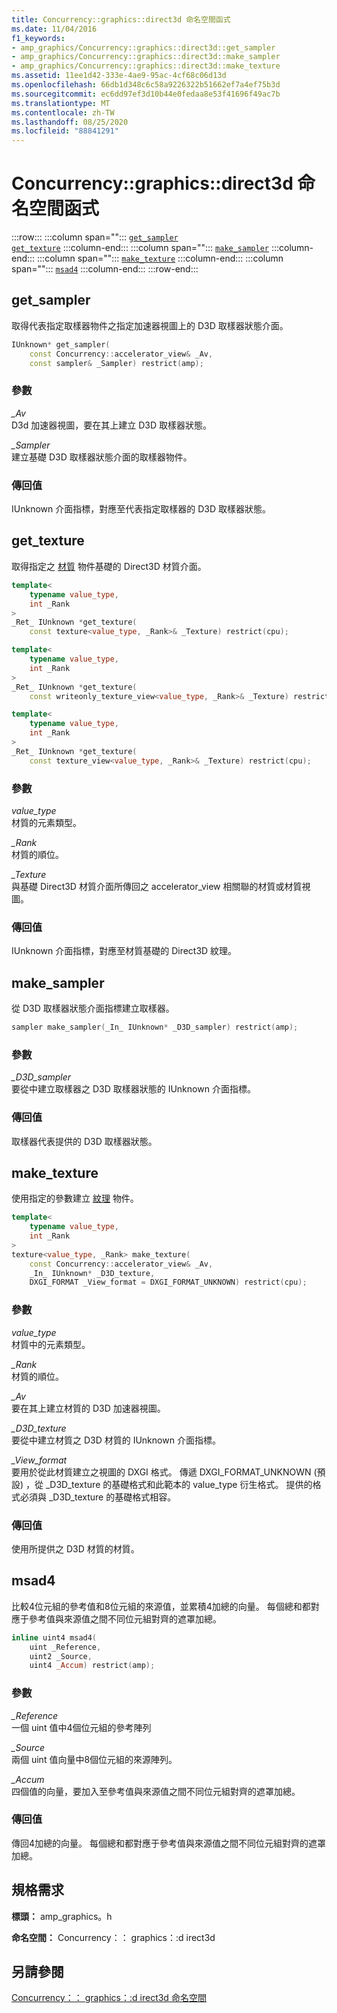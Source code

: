 ```yaml
---
title: Concurrency::graphics::direct3d 命名空間函式
ms.date: 11/04/2016
f1_keywords:
- amp_graphics/Concurrency::graphics::direct3d::get_sampler
- amp_graphics/Concurrency::graphics::direct3d::make_sampler
- amp_graphics/Concurrency::graphics::direct3d::make_texture
ms.assetid: 11ee1d42-333e-4ae9-95ac-4cf68c06d13d
ms.openlocfilehash: 66db1d348c6c58a9226322b51662ef7a4ef75b3d
ms.sourcegitcommit: ec6dd97ef3d10b44e0fedaa8e53f41696f49ac7b
ms.translationtype: MT
ms.contentlocale: zh-TW
ms.lasthandoff: 08/25/2020
ms.locfileid: "88841291"
---
```

# <a name="concurrencygraphicsdirect3d-namespace-functions"></a>Concurrency::graphics::direct3d 命名空間函式

:::row:::
   :::column span="":::
      [`get_sampler`](#get_sampler)\
      [`get_texture`](#get_texture)
   :::column-end:::
   :::column span="":::
      [`make_sampler`](#make_sampler)
   :::column-end:::
   :::column span="":::
      [`make_texture`](#make_texture)
   :::column-end:::
   :::column span="":::
      [`msad4`](#msad4)
   :::column-end:::
:::row-end:::

## <a name="get_sampler"></a><a name="get_sampler"></a> get_sampler

取得代表指定取樣器物件之指定加速器視圖上的 D3D 取樣器狀態介面。

```cpp
IUnknown* get_sampler(
    const Concurrency::accelerator_view& _Av,
    const sampler& _Sampler) restrict(amp);
```

### <a name="parameters"></a>參數

*_Av*<br/>
D3d 加速器視圖，要在其上建立 D3D 取樣器狀態。

*_Sampler*<br/>
建立基礎 D3D 取樣器狀態介面的取樣器物件。

### <a name="return-value"></a>傳回值

IUnknown 介面指標，對應至代表指定取樣器的 D3D 取樣器狀態。

## <a name="get_texture"></a><a name="get_texture"></a> get_texture

取得指定之 [材質](texture-class.md) 物件基礎的 Direct3D 材質介面。

```cpp
template<
    typename value_type,
    int _Rank
>
_Ret_ IUnknown *get_texture(
    const texture<value_type, _Rank>& _Texture) restrict(cpu);

template<
    typename value_type,
    int _Rank
>
_Ret_ IUnknown *get_texture(
    const writeonly_texture_view<value_type, _Rank>& _Texture) restrict(cpu);

template<
    typename value_type,
    int _Rank
>
_Ret_ IUnknown *get_texture(
    const texture_view<value_type, _Rank>& _Texture) restrict(cpu);
```

### <a name="parameters"></a>參數

*value_type*<br/>
材質的元素類型。

*_Rank*<br/>
材質的順位。

*_Texture*<br/>
與基礎 Direct3D 材質介面所傳回之 accelerator_view 相關聯的材質或材質視圖。

### <a name="return-value"></a>傳回值

IUnknown 介面指標，對應至材質基礎的 Direct3D 紋理。

## <a name="make_sampler"></a><a name="make_sampler"></a> make_sampler

從 D3D 取樣器狀態介面指標建立取樣器。

```cpp
sampler make_sampler(_In_ IUnknown* _D3D_sampler) restrict(amp);
```

### <a name="parameters"></a>參數

*_D3D_sampler*<br/>
要從中建立取樣器之 D3D 取樣器狀態的 IUnknown 介面指標。

### <a name="return-value"></a>傳回值

取樣器代表提供的 D3D 取樣器狀態。

## <a name="make_texture"></a><a name="make_texture"></a> make_texture

使用指定的參數建立 [紋理](texture-class.md) 物件。

```cpp
template<
    typename value_type,
    int _Rank
>
texture<value_type, _Rank> make_texture(
    const Concurrency::accelerator_view& _Av,
    _In_ IUnknown* _D3D_texture,
    DXGI_FORMAT _View_format = DXGI_FORMAT_UNKNOWN) restrict(cpu);
```

### <a name="parameters"></a>參數

*value_type*<br/>
材質中的元素類型。

*_Rank*<br/>
材質的順位。

*_Av*<br/>
要在其上建立材質的 D3D 加速器視圖。

*_D3D_texture*<br/>
要從中建立材質之 D3D 材質的 IUnknown 介面指標。

*_View_format*<br/>
要用於從此材質建立之視圖的 DXGI 格式。 傳遞 DXGI_FORMAT_UNKNOWN (預設) ，從 _D3D_texture 的基礎格式和此範本的 value_type 衍生格式。 提供的格式必須與 _D3D_texture 的基礎格式相容。

### <a name="return-value"></a>傳回值

使用所提供之 D3D 材質的材質。

## <a name="msad4"></a><a name="msad4"></a> msad4

比較4位元組的參考值和8位元組的來源值，並累積4加總的向量。 每個總和都對應于參考值與來源值之間不同位元組對齊的遮罩加總。

```cpp
inline uint4 msad4(
    uint _Reference,
    uint2 _Source,
    uint4 _Accum) restrict(amp);
```

### <a name="parameters"></a>參數

*_Reference*<br/>
一個 uint 值中4個位元組的參考陣列

*_Source*<br/>
兩個 uint 值向量中8個位元組的來源陣列。

*_Accum*<br/>
四個值的向量，要加入至參考值與來源值之間不同位元組對齊的遮罩加總。

### <a name="return-value"></a>傳回值

傳回4加總的向量。 每個總和都對應于參考值與來源值之間不同位元組對齊的遮罩加總。

## <a name="requirements"></a>規格需求

**標頭：** amp_graphics。h

**命名空間：** Concurrency：： graphics：:d irect3d

## <a name="see-also"></a>另請參閱

[Concurrency：： graphics：:d irect3d 命名空間](concurrency-graphics-direct3d-namespace.md)
